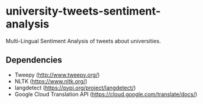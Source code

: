 # university-tweets-sentiment-analysis
Multi-Lingual Sentiment Analysis of tweets about universities.

Dependencies
-------------
 * Tweepy (http://www.tweepy.org/)
 * NLTK (https://www.nltk.org/)
 * langdetect (https://pypi.org/project/langdetect/)
 * Google Cloud Translation API (https://cloud.google.com/translate/docs/)

